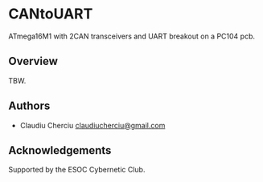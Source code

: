 # CANtoUART
ATmega16M1 with 2CAN transceivers and UART breakout on a PC104 pcb.

## Overview
TBW.

## Authors
* Claudiu Cherciu <claudiucherciu@gmail.com>

## Acknowledgements
Supported by the ESOC Cybernetic Club.